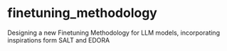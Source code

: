# finetuning_methodology
Designing a new Finetuning Methodology for LLM models, incorporating inspirations form SALT and EDORA
